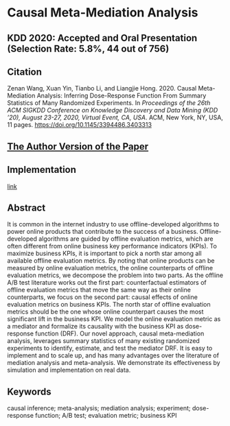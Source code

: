 # Causal Meta-Mediation Analysis
## KDD 2020: Accepted and Oral Presentation (Selection Rate: 5.8%, 44 out of 756)

## Citation
Zenan Wang, Xuan Yin, Tianbo Li, and Liangjie Hong. 2020. Causal Meta-Mediation Analysis: Inferring Dose-Response Function From Summary Statistics of Many Randomized Experiments. In *Proceedings of the 26th ACM SIGKDD Conference on Knowledge Discovery and Data Mining (KDD ’20), August 23-27, 2020, Virtual Event, CA, USA*. ACM, New York, NY, USA, 11 pages. https://doi.org/10.1145/3394486.3403313

## <ins>[The Author Version of the Paper](https://github.com/znwang25/cmma/blob/master/KDD2020_CMMA_author_version.pdf)</ins>

## Implementation
[link]()

## Abstract
It is common in the internet industry to use offline-developed algorithms to power online products that contribute to the success of a business.  Offline-developed algorithms are guided by offline evaluation metrics, which are often different from online business key performance indicators (KPIs).  To maximize business KPIs, it is important to pick a north star among all available offline evaluation metrics.  By noting that online products can be measured by online evaluation metrics, the online counterparts of offline evaluation metrics, we decompose the problem into two parts.  As the offline A/B test literature works out the first part: counterfactual estimators of offline evaluation metrics that move the same way as their online counterparts, we focus on the second part: causal effects of online evaluation metrics on business KPIs.  The north star of offline evaluation metrics should be the one whose online counterpart causes the most significant lift in the business KPI.  We model the online evaluation metric as a mediator and formalize its causality with the business KPI as dose-response function (DRF).  Our novel approach, causal meta-mediation analysis, leverages summary statistics of many existing randomized experiments to identify, estimate, and test the mediator DRF.  It is easy to implement and to scale up, and has many advantages over the literature of mediation analysis and meta-analysis.  We demonstrate its effectiveness by simulation and implementation on real data.

## Keywords
causal inference; meta-analysis; mediation analysis; experiment; dose-response function; A/B test; evaluation metric; business KPI
